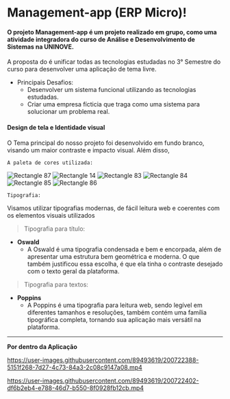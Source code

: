# Management-app (ERP Micro)! 

#### O projeto Management-app é um projeto realizado em grupo, como uma atividade integradora do curso de Análise e Desenvolvimento de Sistemas na UNINOVE. 
A proposta do é unificar todas as tecnologias estudadas no 3° Semestre do curso para desenvolver uma aplicação de tema livre.


- Principais Desafios:
  - Desenvolver um sistema funcional utilizando as tecnologias estudadas.
  - Criar uma empresa fícticia que traga como uma sistema para solucionar um problema real. 

#### Design de tela e Identidade visual 
O Tema principal do nosso projeto foi desenvolvido em fundo branco, visando um maior contraste e impacto visual. Além disso, 


``` A paleta de cores utilizada: ``` 

![Rectangle 87](https://user-images.githubusercontent.com/89493619/200720318-ef0e68e7-82f6-4abc-8eeb-bf9b2dd7a3cc.png)
![Rectangle 14](https://user-images.githubusercontent.com/89493619/200720366-6908f5a2-4986-4255-bc6a-9e764b06010d.png)
![Rectangle 83](https://user-images.githubusercontent.com/89493619/200720382-8394c579-3c9e-4bed-980f-a2c16a734433.png)
![Rectangle 84](https://user-images.githubusercontent.com/89493619/200720396-f988b3e5-cad0-4c90-b425-1a057e5c3118.png)
![Rectangle 85](https://user-images.githubusercontent.com/89493619/200720402-e077f0fa-3767-414b-813a-67a660ccc30f.png)
![Rectangle 86](https://user-images.githubusercontent.com/89493619/200720408-394ac8bf-2fb3-4a08-a8c4-b0122af74220.png)


``` Tipografia: ```   

Visamos utilizar tipografias modernas, de fácil leitura web e coerentes com os elementos visuais utilizados  

> Tipografia para título:

* **Oswald** 
  * A Oswald é uma tipografia condensada e bem e encorpada, além de apresentar uma estrutura bem geométrica e moderna. O que também justificou essa escolha, é que ela tinha o contraste desejado com o texto geral da plataforma.
 
> Tipografia para textos:

* **Poppins** 
  * A Poppins é uma tipografia para leitura web, sendo legível em diferentes tamanhos e resoluções, também contém uma família tipográfica completa, tornando sua aplicação mais versátil na plataforma. 

<hr>

**Por dentro da Aplicação**

https://user-images.githubusercontent.com/89493619/200722388-5151f268-7d27-4c73-84a3-2c08c9147a08.mp4

https://user-images.githubusercontent.com/89493619/200722402-df6b2eb4-e788-46d7-b550-8f0928fb12cb.mp4







